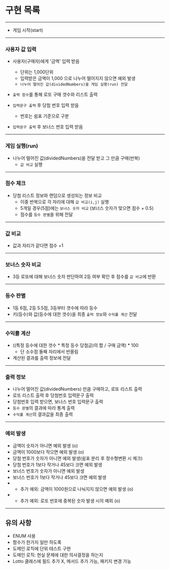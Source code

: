 # 구현 목록

----
 - 게임 시작(start)
---

### 사용자 값 입력
 - 사용자(구매자)에게 '금액' 입력 받음
   - 단위는 1,000단위
   - 입력받은 금액이 1,000 으로 나누어 떨어지지 않으면 예외 발생
   - `나누어 떨어진 값(dividedNumbers)을 게임 실행(run) 전달`
 - `출력 함수`를 통해 로또 구매 갯수와 리스트 출력
 
 - `입력문구 출력` 후 당첨 번호 입력 받음 
   - 번호는 쉼표 기준으로 구분
 - `입력문구 출력` 후 보너스 번호 입력 받음

----

### 게임 실행(run)
 - 나누어 떨어진 값(dividedNumbers)을 전달 받고 그 만큼 구매(반복) 
   -  `값 비교` 실행

---

### 점수 체크
- 당첨 리스트 정보와 랜덤으로 생성되는 정보 비교 
  - 이중 반복으로 각 자리에 대해 `값 비교(i,j)` 실행
  - 5개일 경우(5점)에는 `보너스 숫자 비교` (보너스 숫자가 맞으면 점수 + 0.5)
  - 점수를 `등수 판별`을 위해 전달

---
### 값 비교
- 값과 자리가 같다면 점수 +1
---
### 보너스 숫자 비교
- 3등 로또에 대해 보너스 숫자 판단하여 2등 여부 확인 후 점수를 `값 비교`에 반환
---
### 등수 판별
- 1등 6점, 2등 5.5점, 3등부터 갯수에 따라 등수
- 키(등수)와 값(등수에 대한 갯수)을 최종 `출력 정보`와 `수익률 계산` 전달
---
### 수익률 계산
- ((특정 등수에 대한 갯수 * 특정 등수 당첨금)의 합 / 구매 금액) * 100
    - 단 소수점 둘째 자리에서 반올림
- 계산된 결과를 출력 정보에 전달

---

### 출력 정보
- 나누어 떨어진 값(dividedNumbers) 만큼 구매하고, 로또 리스트 출력
- 로또 리스트 출력 후 당첨번호 입력문구 출력
- 당첨번호 입력 받으면, 보너스 번호 입력문구 출력
- `등수 판별`의 결과에 따라 통계 출력
- `수익률 계산`의 결과값을 최종 출력
 
--- 

### 예외 발생
- 금액이 숫자가 아니면 예외 발생 (o)
- 금액이 1000보다 작으면 예외 발생 (o)
- 당첨 번호가 숫자가 아니면 예외 발생(쉼표 분리 후 정수형변환 시 체크)
- 당첨 번호가 1보다 작거나 45보다 크면 예외 발생
- 보너스 번호가 숫자가 아니면 예외 발생
- 보너스 번호가 1보다 작거나 45보다 크면 예외 발생
- + 추가 예외: 금액이 1000원으로 나눠지지 않으면 예외 발생 (o)
- + 추가 예외: 로또 번호에 중복된 숫자 발생 시의 예외 (o)

---

## 유의 사항
- ENUM 사용
- 함수가 한가지 일만 하도록
- 도메인 로직에 단위 테스트 구현
- 도메인 로직: 현실 문제에 대한 의사결정을 하는지
- Lotto 클래스에 필드 추가 X, 메서드 추가 가능, 패키지 변경 가능 